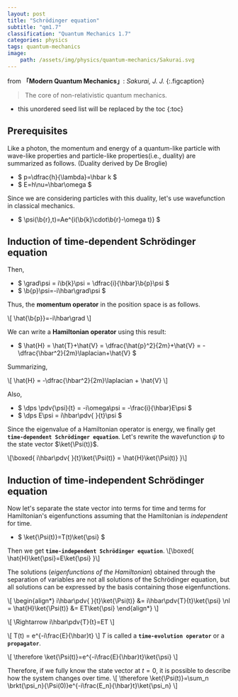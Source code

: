 ```yaml
---
layout: post
title: "Schrödinger equation"
subtitle: "qm1.7"
classification: "Quantum Mechanics 1.7"
categories: physics
tags: quantum-mechanics
image:
    path: /assets/img/physics/quantum-mechanics/Sakurai.svg
---
```


from **「Modern Quantum Mechanics」**: _Sakurai, J. J._
{:.figcaption}

> The core of non-relativistic quantum mechanics.

<!--more-->
* this unordered seed list will be replaced by the toc
{:toc}

## Prerequisites

Like a photon, the momentum and energy of a quantum-like particle
with wave-like properties and particle-like properties(i.e., duality) are summarized as follows.
(Duality derived by De Broglie)
* $ p=\dfrac{h}{\lambda}=\hbar k $
* $ E=h\nu=\hbar\omega $

Since we are considering particles with this duality, let's use wavefunction in classical mechanics.
* $ \psi(\b{r},t)=Ae^{i(\b{k}\cdot\b{r}-\omega t)} $

## Induction of time-dependent Schrödinger equation

Then,
* $ \grad\psi = i\b{k}\psi = \dfrac{i}{\hbar}\b{p}\psi $
* $ \b{p}\psi=-i\hbar\grad\psi $

Thus, the **momentum operator** in the position space is as follows. 

\\[ \hat{\b{p}}=-i\hbar\grad \\]

We can write a **Hamiltonian operator** using this result:
* $ \hat{H} = \hat{T}+\hat{V} = \dfrac{\hat{p}^2}{2m}+\hat{V} = -\dfrac{\hbar^2}{2m}\laplacian+\hat{V} $

Summarizing,

\\[ \hat{H} = -\dfrac{\hbar^2}{2m}\laplacian + \hat{V} \\]

Also,
* $ \dps \pdv{\psi}{t} = -i\omega\psi = -\frac{i}{\hbar}E\psi $
* $ \dps E\psi = i\hbar\pdv{ }{t}\psi $

Since the eigenvalue of a Hamiltonian operator is energy,
we finally get **`time-dependent Schrödinger equation`**.
Let's rewrite the wavefunction $\psi$ to the state vector $\ket{\Psi(t)}$.

\\[\boxed{  i\hbar\pdv{ }{t}\ket{\Psi(t)} = \hat{H}\ket{\Psi(t)}  }\\]

## Induction of time-independent Schrödinger equation

Now let's separate the state vector into terms for time and terms for Hamiltonian's eigenfunctions
assuming that the Hamiltonian is _independent_ for time.
* $ \ket{\Psi(t)}=T(t)\ket{\psi} $

Then we get **`time-independent Schrödinger equation`**.
\\[\boxed{  \hat{H}\ket{\psi}=E\ket{\psi}  }\\]

The solutions (_eigenfunctions of the Hamiltonian_) obtained through the separation of variables are not all solutions of the Schrödinger equation,
but all solutions can be expressed by the basis containing those eigenfunctions.

\\[ \begin{align\*}
i\hbar\pdv{ }{t}\ket{\Psi(t)} &= i\hbar\pdv{T}{t}\ket{\psi} \nl
= \hat{H}\ket{\Psi(t)} &= ET\ket{\psi}
\end{align\*} \\]

\\[ \Rightarrow  i\hbar\pdv{T}{t}=ET \\]

\\[ T(t) = e^{-i\frac{E}{\hbar}t} \\]
$T$ is called a **`time-evolution operator`** or a **`propagator`**.

\\[ \therefore  \ket{\Psi(t)}=e^{-i\frac{E}{\hbar}t}\ket{\psi} \\]

Therefore, if we fully know the state vector at $t=0$, it is possible to describe how the system changes over time.
\\[ \therefore  \ket{\Psi(t)}=\sum_n \brkt{\psi_n}{\Psi(0)}e^{-i\frac{E_n}{\hbar}t}\ket{\psi_n} \\]
